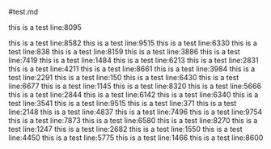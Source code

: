 #test.md

this is a test line:8095

this is a test line:8582
this is a test line:9515
this is a test line:6330
this is a test line:838
this is a test line:8159
this is a test line:3886
this is a test line:7419
this is a test line:1484
this is a test line:6213
this is a test line:2831
this is a test line:4211
this is a test line:8661
this is a test line:3984
this is a test line:2291
this is a test line:150
this is a test line:6430
this is a test line:6677
this is a test line:1145
this is a test line:8320
this is a test line:5666
this is a test line:2844
this is a test line:6142
this is a test line:6340
this is a test line:3541
this is a test line:9515
this is a test line:371
this is a test line:2148
this is a test line:4837
this is a test line:7496
this is a test line:9754
this is a test line:7873
this is a test line:6580
this is a test line:8270
this is a test line:1247
this is a test line:2682
this is a test line:1550
this is a test line:4450
this is a test line:5775
this is a test line:1466
this is a test line:8600
